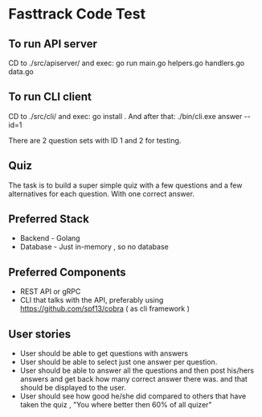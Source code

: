 # Fasttrack Code Test

## To run API server

CD to ./src/apiserver/ and exec: go run main.go helpers.go handlers.go data.go

## To run CLI client

CD to ./src/cli/ and exec: go install . And after that: ./bin/cli.exe answer --id=1

There are 2 question sets with ID 1 and 2 for testing.

## Quiz

The task is to build a super simple quiz with a few questions and a few alternatives for each question. With one correct answer.

## Preferred Stack

* Backend - Golang
* Database - Just in-memory , so no database

## Preferred Components
* REST API or gRPC
* CLI that talks with the API, preferably using https://github.com/spf13/cobra ( as cli framework )

## User stories

* User should be able to get questions with answers
* User should be able to select just one answer per question.
* User should be able to answer all the questions and then post his/hers answers and get back how many correct answer there was. and that should be displayed to the user.
* User should see how good he/she did compared to others that have taken the quiz , "You where better then 60% of all quizer"